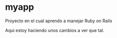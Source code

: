 # myapp
Proyecto en el cual aprendo a manejar Ruby on Rails

Aqui estoy haciendo unos cambios a ver que tal.
